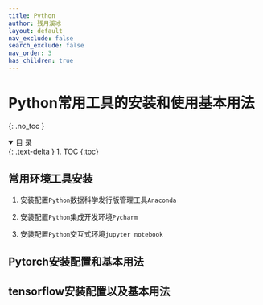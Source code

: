 ```yaml
---
title: Python
author: 残月溪冰
layout: default
nav_exclude: false
search_exclude: false
nav_order: 3
has_children: true
---
```


# Python常用工具的安装和使用基本用法

{: .no_toc }

<details open markdown="block">
  <summary>
    目  录
  </summary>
  {: .text-delta }
1. TOC
{:toc}
</details>


## 常用环境工具安装 

1. 安装配置`Python`数据科学发行版管理工具`Anaconda`

2. 安装配置`Python`集成开发环境`Pycharm`

3. 安装配置`Python`交互式环境`jupyter notebook`


## Pytorch安装配置和基本用法

## tensorflow安装配置以及基本用法
